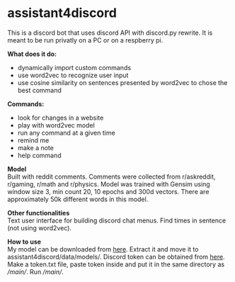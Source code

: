 # assistant4discord
This is a discord bot that uses discord API with discord.py rewrite. It is meant to be run privatly on a PC or on a respberry pi.

**What does it do:**
- dynamically import custom commands
- use word2vec to recognize user input
- use cosine similarity on sentences presented by word2vec to chose the best command

**Commands:**
- look for changes in a website
- play with word2vec model
- run any command at a given time
- remind me
- make a note
- help command

**Model**  
Built with reddit comments. Comments were collected from r/askreddit, r/gaming, r/math and r/physics. Model was trained with Gensim using window size 3, min count 20, 10 epochs and 300d vectors. There are approximately 50k different words in this model.

**Other functionalities**  
Text user interface for building discord chat menus. Find times in sentence (not using word2vec).

**How to use**  
My model can be downloaded from [here](https://github.com/NightThunder/assistant4discord/releases/download/v1.0.0-beta/model_v1.tar.gz). Extract it and move it to assistant4discord/data/models/. Discord token can be obtained from [here](https://discordapp.com/developers/applications/). Make a token.txt file, paste token inside and put it in the same directory as _/_main_/_. Run _/_main_/_.

